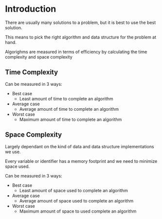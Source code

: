 # Introduction

There are usually many solutions to a problem, but it is best to use the best solution.

This means to pick the right algorithm and data structure for the problem at hand.

Algorighms are measured in terms of efficiency by calculating the time complexity and space complexity

## Time Complexity

Can be measured in 3 ways:

- Best case
    - Least amount of time to complete an algorithm
- Average case
    - Average amount of time to complete an algorithm
- Worst case
    - Maximum amount of time to complete an algorithm

## Space Complexity

Largely dependant on the kind of data and data structure implementations we use.

Every variable or identifier has a memory footprint and we need to minimize space used.

Can be measured in 3 ways:

- Best case
    - Least amount of space used to complete an algorithm
- Average case
    - Average amount of space used to complete an algorithm
- Worst case
    - Maximum amount of space to used complete an algorithm
